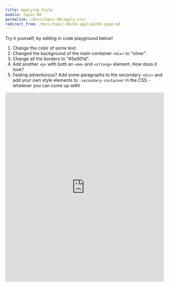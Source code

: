 ```yaml
---
title: Applying Style
module: topic-08
permalink: /docs/topic-08/apply-css/
redirect_from: /docs/topic-08/04-applied/02-page.md
---
```


<div class="divider-heading"></div>

Try it yourself, by editing in code playground below!

1. Change the color of some text.
2. Changed the background of the main-container `<div>` to "silver".
3. Change all the borders to "#5e001d".
4. Add another `<p>` with both an `<em>` and `<strong>` element. How does it look?
5. Feeling adventurous? Add some paragraphs to the secondary `<div>` and add your own style elements to `.secondary-container` in the CSS - whatever you can come up with!

<div class="codepen-embed">
  <iframe src="https://embed.plnkr.co/plunk/F3daOBLMNXiLUHhowM8K?show=css,preview" frameborder="0" width="100%" height="600px"></iframe>
</div>
